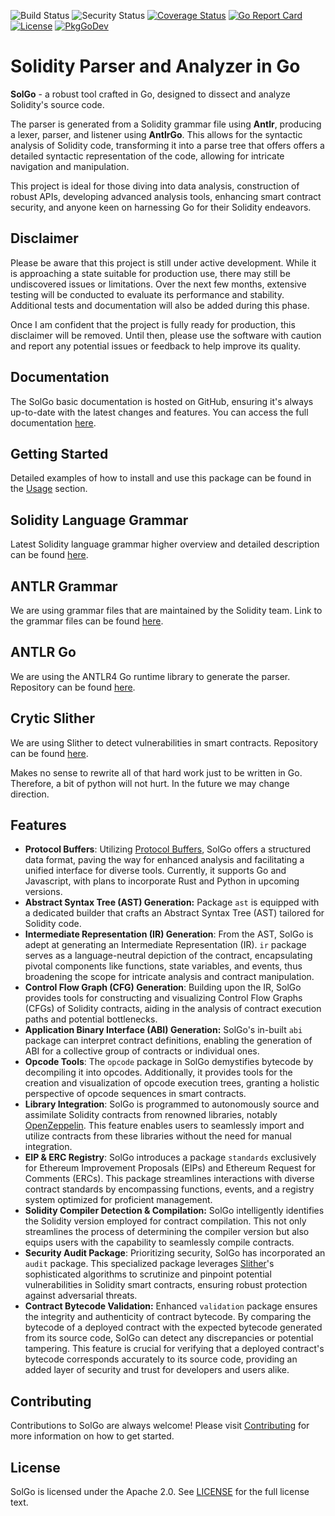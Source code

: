 ![Build Status](https://github.com/txpull/solgo/actions/workflows/test.yml/badge.svg)
![Security Status](https://github.com/txpull/solgo/actions/workflows/gosec.yml/badge.svg)
[![Coverage Status](https://coveralls.io/repos/github/txpull/solgo/badge.svg?branch=main)](https://coveralls.io/github/txpull/solgo?branch=main)
[![Go Report Card](https://goreportcard.com/badge/github.com/txpull/solgo)](https://goreportcard.com/report/github.com/txpull/solgo)
[![License](https://img.shields.io/badge/License-Apache_2.0-blue.svg)](https://opensource.org/licenses/Apache-2.0)
[![PkgGoDev](https://pkg.go.dev/badge/github.com/txpull/solgo)](https://pkg.go.dev/github.com/txpull/solgo)

# Solidity Parser and Analyzer in Go

**SolGo** - a robust tool crafted in Go, designed to dissect and analyze Solidity's source code.

The parser is generated from a Solidity grammar file using **Antlr**, producing a lexer, parser, and listener using **AntlrGo**. This allows for the syntactic analysis of Solidity code, transforming it into a parse tree that offers offers a detailed syntactic representation of the code, allowing for intricate navigation and manipulation.

This project is ideal for those diving into data analysis, construction of robust APIs, developing advanced analysis tools, enhancing smart contract security, and anyone keen on harnessing Go for their Solidity endeavors.

## Disclaimer

Please be aware that this project is still under active development. While it is approaching a state suitable for production use, there may still be undiscovered issues or limitations. Over the next few months, extensive testing will be conducted to evaluate its performance and stability. Additional tests and documentation will also be added during this phase.

Once I am confident that the project is fully ready for production, this disclaimer will be removed. Until then, please use the software with caution and report any potential issues or feedback to help improve its quality.

## Documentation

The SolGo basic documentation is hosted on GitHub, ensuring it's always up-to-date with the latest changes and features. You can access the full documentation [here](https://github.com/txpull/solgo/wiki).

## Getting Started

Detailed examples of how to install and use this package can be found in the [Usage](https://github.com/txpull/solgo/wiki/Getting-Started) section.

## Solidity Language Grammar

Latest Solidity language grammar higher overview and detailed description can be found [here](https://docs.soliditylang.org/en/v0.8.19/grammar.html).

## ANTLR Grammar

We are using grammar files that are maintained by the Solidity team.
Link to the grammar files can be found [here](https://github.com/ethereum/solidity/tree/develop/docs/grammar).

## ANTLR Go

We are using the ANTLR4 Go runtime library to generate the parser. Repository can be found [here](https://github.com/antlr4-go/antlr).

## Crytic Slither

We are using Slither to detect vulnerabilities in smart contracts. Repository can be found [here](https://github.com/crytic/slither).

Makes no sense to rewrite all of that hard work just to be written in Go. Therefore, a bit of python will not hurt. In the future we may change direction.


## Features

- **Protocol Buffers**: Utilizing [Protocol Buffers](https://github.com/txpull/protos), SolGo offers a structured data format, paving the way for enhanced analysis and facilitating a unified interface for diverse tools. Currently, it supports Go and Javascript, with plans to incorporate Rust and Python in upcoming versions.
- **Abstract Syntax Tree (AST) Generation:** Package `ast` is equipped with a dedicated builder that crafts an Abstract Syntax Tree (AST) tailored for Solidity code.
- **Intermediate Representation (IR) Generation**: From the AST, SolGo is adept at generating an Intermediate Representation (IR). `ir` package serves as a language-neutral depiction of the contract, encapsulating pivotal components like functions, state variables, and events, thus broadening the scope for intricate analysis and contract manipulation.
- **Control Flow Graph (CFG) Generation**: Building upon the IR, SolGo provides tools for constructing and visualizing Control Flow Graphs (CFGs) of Solidity contracts, aiding in the analysis of contract execution paths and potential bottlenecks.
- **Application Binary Interface (ABI) Generation:** SolGo's in-built `abi` package can interpret contract definitions, enabling the generation of ABI for a collective group of contracts or individual ones.
- **Opcode Tools**: The `opcode` package in SolGo demystifies bytecode by decompiling it into opcodes. Additionally, it provides tools for the creation and visualization of opcode execution trees, granting a holistic perspective of opcode sequences in smart contracts.
- **Library Integration**: SolGo is programmed to autonomously source and assimilate Solidity contracts from renowned libraries, notably [OpenZeppelin](https://github.com/OpenZeppelin/openzeppelin-contracts). This feature enables users to seamlessly import and utilize contracts from these libraries without the need for manual integration.
- **EIP & ERC Registry**: SolGo introduces a package `standards` exclusively for Ethereum Improvement Proposals (EIPs) and Ethereum Request for Comments (ERCs). This package streamlines interactions with diverse contract standards by encompassing functions, events, and a registry system optimized for proficient management.
- **Solidity Compiler Detection & Compilation:** SolGo intelligently identifies the Solidity version employed for contract compilation. This not only streamlines the process of determining the compiler version but also equips users with the capability to seamlessly compile contracts.
- **Security Audit Package**: Prioritizing security, SolGo has incorporated an `audit` package. This specialized package leverages [Slither](https://github.com/crytic/slither)'s sophisticated algorithms to scrutinize and pinpoint potential vulnerabilities in Solidity smart contracts, ensuring robust protection against adversarial threats.
- **Contract Bytecode Validation:** Enhanced `validation` package ensures the integrity and authenticity of contract bytecode. By comparing the bytecode of a deployed contract with the expected bytecode generated from its source code, SolGo can detect any discrepancies or potential tampering. This feature is crucial for verifying that a deployed contract's bytecode corresponds accurately to its source code, providing an added layer of security and trust for developers and users alike.

## Contributing

Contributions to SolGo are always welcome! Please visit [Contributing](https://github.com/txpull/solgo/wiki/Contributing) for more information on how to get started.


## License

SolGo is licensed under the Apache 2.0. See [LICENSE](LICENSE) for the full license text.
